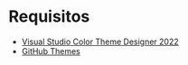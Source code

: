 # Requisitos

- [Visual Studio Color Theme Designer 2022](https://marketplace.visualstudio.com/items?itemName=idex.colorthemedesigner2022)
- [GitHub Themes](https://marketplace.visualstudio.com/items?itemName=MadsKristensen.GitHubThemes)
